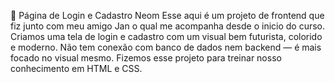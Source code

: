 📁 Página de Login e Cadastro Neom
Esse aqui é um projeto de frontend que fiz junto com meu amigo Jan o qual me acompanha desde o inicio do curso. Criamos uma tela de login e cadastro com um visual bem futurista, colorido e moderno. Não tem conexão com banco de dados nem backend — é mais focado no visual mesmo.
Fizemos esse projeto para treinar nosso conhecimento em HTML e CSS.

